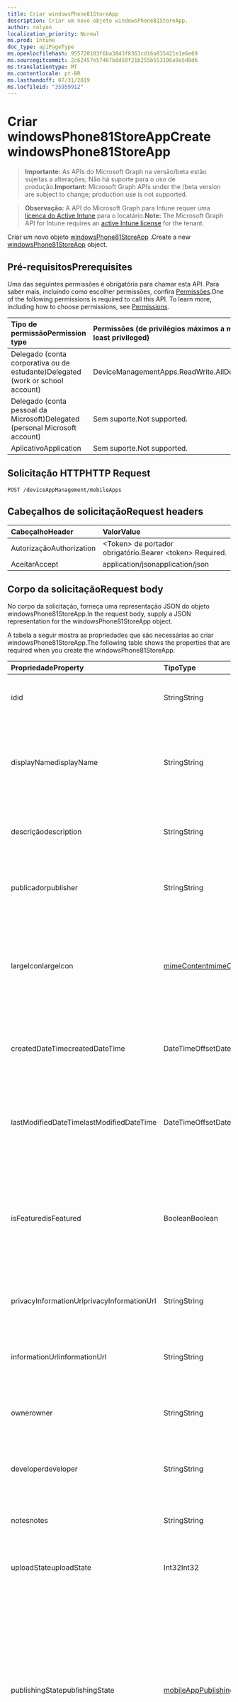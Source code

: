 ```yaml
---
title: Criar windowsPhone81StoreApp
description: Criar um novo objeto windowsPhone81StoreApp.
author: rolyon
localization_priority: Normal
ms.prod: Intune
doc_type: apiPageType
ms.openlocfilehash: 955720103f6ba3843f8363cd16a835421e1e6e69
ms.sourcegitcommit: 2c62457e57467b8d50f21b255b553106a9a5d8d6
ms.translationtype: MT
ms.contentlocale: pt-BR
ms.lasthandoff: 07/31/2019
ms.locfileid: "35959912"
---
```

# <a name="create-windowsphone81storeapp"></a><span data-ttu-id="9b1f9-103">Criar windowsPhone81StoreApp</span><span class="sxs-lookup"><span data-stu-id="9b1f9-103">Create windowsPhone81StoreApp</span></span>

> <span data-ttu-id="9b1f9-104">**Importante:** As APIs do Microsoft Graph na versão/beta estão sujeitas a alterações; Não há suporte para o uso de produção.</span><span class="sxs-lookup"><span data-stu-id="9b1f9-104">**Important:** Microsoft Graph APIs under the /beta version are subject to change; production use is not supported.</span></span>

> <span data-ttu-id="9b1f9-105">**Observação:** A API do Microsoft Graph para Intune requer uma [licença do Active Intune](https://go.microsoft.com/fwlink/?linkid=839381) para o locatário.</span><span class="sxs-lookup"><span data-stu-id="9b1f9-105">**Note:** The Microsoft Graph API for Intune requires an [active Intune license](https://go.microsoft.com/fwlink/?linkid=839381) for the tenant.</span></span>

<span data-ttu-id="9b1f9-106">Criar um novo objeto [windowsPhone81StoreApp](../resources/intune-apps-windowsphone81storeapp.md) .</span><span class="sxs-lookup"><span data-stu-id="9b1f9-106">Create a new [windowsPhone81StoreApp](../resources/intune-apps-windowsphone81storeapp.md) object.</span></span>

## <a name="prerequisites"></a><span data-ttu-id="9b1f9-107">Pré-requisitos</span><span class="sxs-lookup"><span data-stu-id="9b1f9-107">Prerequisites</span></span>
<span data-ttu-id="9b1f9-p101">Uma das seguintes permissões é obrigatória para chamar esta API. Para saber mais, incluindo como escolher permissões, confira [Permissões](/graph/permissions-reference).</span><span class="sxs-lookup"><span data-stu-id="9b1f9-p101">One of the following permissions is required to call this API. To learn more, including how to choose permissions, see [Permissions](/graph/permissions-reference).</span></span>

|<span data-ttu-id="9b1f9-110">Tipo de permissão</span><span class="sxs-lookup"><span data-stu-id="9b1f9-110">Permission type</span></span>|<span data-ttu-id="9b1f9-111">Permissões (de privilégios máximos a mínimos)</span><span class="sxs-lookup"><span data-stu-id="9b1f9-111">Permissions (from most to least privileged)</span></span>|
|:---|:---|
|<span data-ttu-id="9b1f9-112">Delegado (conta corporativa ou de estudante)</span><span class="sxs-lookup"><span data-stu-id="9b1f9-112">Delegated (work or school account)</span></span>|<span data-ttu-id="9b1f9-113">DeviceManagementApps.ReadWrite.All</span><span class="sxs-lookup"><span data-stu-id="9b1f9-113">DeviceManagementApps.ReadWrite.All</span></span>|
|<span data-ttu-id="9b1f9-114">Delegado (conta pessoal da Microsoft)</span><span class="sxs-lookup"><span data-stu-id="9b1f9-114">Delegated (personal Microsoft account)</span></span>|<span data-ttu-id="9b1f9-115">Sem suporte.</span><span class="sxs-lookup"><span data-stu-id="9b1f9-115">Not supported.</span></span>|
|<span data-ttu-id="9b1f9-116">Aplicativo</span><span class="sxs-lookup"><span data-stu-id="9b1f9-116">Application</span></span>|<span data-ttu-id="9b1f9-117">Sem suporte.</span><span class="sxs-lookup"><span data-stu-id="9b1f9-117">Not supported.</span></span>|

## <a name="http-request"></a><span data-ttu-id="9b1f9-118">Solicitação HTTP</span><span class="sxs-lookup"><span data-stu-id="9b1f9-118">HTTP Request</span></span>
<!-- {
  "blockType": "ignored"
}
-->
``` http
POST /deviceAppManagement/mobileApps
```

## <a name="request-headers"></a><span data-ttu-id="9b1f9-119">Cabeçalhos de solicitação</span><span class="sxs-lookup"><span data-stu-id="9b1f9-119">Request headers</span></span>
|<span data-ttu-id="9b1f9-120">Cabeçalho</span><span class="sxs-lookup"><span data-stu-id="9b1f9-120">Header</span></span>|<span data-ttu-id="9b1f9-121">Valor</span><span class="sxs-lookup"><span data-stu-id="9b1f9-121">Value</span></span>|
|:---|:---|
|<span data-ttu-id="9b1f9-122">Autorização</span><span class="sxs-lookup"><span data-stu-id="9b1f9-122">Authorization</span></span>|<span data-ttu-id="9b1f9-123">&lt;Token&gt; de portador obrigatório.</span><span class="sxs-lookup"><span data-stu-id="9b1f9-123">Bearer &lt;token&gt; Required.</span></span>|
|<span data-ttu-id="9b1f9-124">Aceitar</span><span class="sxs-lookup"><span data-stu-id="9b1f9-124">Accept</span></span>|<span data-ttu-id="9b1f9-125">application/json</span><span class="sxs-lookup"><span data-stu-id="9b1f9-125">application/json</span></span>|

## <a name="request-body"></a><span data-ttu-id="9b1f9-126">Corpo da solicitação</span><span class="sxs-lookup"><span data-stu-id="9b1f9-126">Request body</span></span>
<span data-ttu-id="9b1f9-127">No corpo da solicitação, forneça uma representação JSON do objeto windowsPhone81StoreApp.</span><span class="sxs-lookup"><span data-stu-id="9b1f9-127">In the request body, supply a JSON representation for the windowsPhone81StoreApp object.</span></span>

<span data-ttu-id="9b1f9-128">A tabela a seguir mostra as propriedades que são necessárias ao criar windowsPhone81StoreApp.</span><span class="sxs-lookup"><span data-stu-id="9b1f9-128">The following table shows the properties that are required when you create the windowsPhone81StoreApp.</span></span>

|<span data-ttu-id="9b1f9-129">Propriedade</span><span class="sxs-lookup"><span data-stu-id="9b1f9-129">Property</span></span>|<span data-ttu-id="9b1f9-130">Tipo</span><span class="sxs-lookup"><span data-stu-id="9b1f9-130">Type</span></span>|<span data-ttu-id="9b1f9-131">Descrição</span><span class="sxs-lookup"><span data-stu-id="9b1f9-131">Description</span></span>|
|:---|:---|:---|
|<span data-ttu-id="9b1f9-132">id</span><span class="sxs-lookup"><span data-stu-id="9b1f9-132">id</span></span>|<span data-ttu-id="9b1f9-133">String</span><span class="sxs-lookup"><span data-stu-id="9b1f9-133">String</span></span>|<span data-ttu-id="9b1f9-134">Chave da entidade.</span><span class="sxs-lookup"><span data-stu-id="9b1f9-134">Key of the entity.</span></span> <span data-ttu-id="9b1f9-135">Herdado de [mobileApp](../resources/intune-apps-mobileapp.md)</span><span class="sxs-lookup"><span data-stu-id="9b1f9-135">Inherited from [mobileApp](../resources/intune-apps-mobileapp.md)</span></span>|
|<span data-ttu-id="9b1f9-136">displayName</span><span class="sxs-lookup"><span data-stu-id="9b1f9-136">displayName</span></span>|<span data-ttu-id="9b1f9-137">String</span><span class="sxs-lookup"><span data-stu-id="9b1f9-137">String</span></span>|<span data-ttu-id="9b1f9-138">O título do aplicativo importado ou definido pelo administrador.</span><span class="sxs-lookup"><span data-stu-id="9b1f9-138">The admin provided or imported title of the app.</span></span> <span data-ttu-id="9b1f9-139">Herdado de [mobileApp](../resources/intune-apps-mobileapp.md)</span><span class="sxs-lookup"><span data-stu-id="9b1f9-139">Inherited from [mobileApp](../resources/intune-apps-mobileapp.md)</span></span>|
|<span data-ttu-id="9b1f9-140">descrição</span><span class="sxs-lookup"><span data-stu-id="9b1f9-140">description</span></span>|<span data-ttu-id="9b1f9-141">String</span><span class="sxs-lookup"><span data-stu-id="9b1f9-141">String</span></span>|<span data-ttu-id="9b1f9-142">A descrição do aplicativo.</span><span class="sxs-lookup"><span data-stu-id="9b1f9-142">The description of the app.</span></span> <span data-ttu-id="9b1f9-143">Herdado de [mobileApp](../resources/intune-apps-mobileapp.md)</span><span class="sxs-lookup"><span data-stu-id="9b1f9-143">Inherited from [mobileApp](../resources/intune-apps-mobileapp.md)</span></span>|
|<span data-ttu-id="9b1f9-144">publicador</span><span class="sxs-lookup"><span data-stu-id="9b1f9-144">publisher</span></span>|<span data-ttu-id="9b1f9-145">String</span><span class="sxs-lookup"><span data-stu-id="9b1f9-145">String</span></span>|<span data-ttu-id="9b1f9-146">O publicador do aplicativo.</span><span class="sxs-lookup"><span data-stu-id="9b1f9-146">The publisher of the app.</span></span> <span data-ttu-id="9b1f9-147">Herdado de [mobileApp](../resources/intune-apps-mobileapp.md)</span><span class="sxs-lookup"><span data-stu-id="9b1f9-147">Inherited from [mobileApp](../resources/intune-apps-mobileapp.md)</span></span>|
|<span data-ttu-id="9b1f9-148">largeIcon</span><span class="sxs-lookup"><span data-stu-id="9b1f9-148">largeIcon</span></span>|[<span data-ttu-id="9b1f9-149">mimeContent</span><span class="sxs-lookup"><span data-stu-id="9b1f9-149">mimeContent</span></span>](../resources/intune-shared-mimecontent.md)|<span data-ttu-id="9b1f9-150">O ícone grande, a ser exibido nos detalhes do aplicativo e usado para o carregamento do ícone.</span><span class="sxs-lookup"><span data-stu-id="9b1f9-150">The large icon, to be displayed in the app details and used for upload of the icon.</span></span> <span data-ttu-id="9b1f9-151">Herdado de [mobileApp](../resources/intune-apps-mobileapp.md)</span><span class="sxs-lookup"><span data-stu-id="9b1f9-151">Inherited from [mobileApp](../resources/intune-apps-mobileapp.md)</span></span>|
|<span data-ttu-id="9b1f9-152">createdDateTime</span><span class="sxs-lookup"><span data-stu-id="9b1f9-152">createdDateTime</span></span>|<span data-ttu-id="9b1f9-153">DateTimeOffset</span><span class="sxs-lookup"><span data-stu-id="9b1f9-153">DateTimeOffset</span></span>|<span data-ttu-id="9b1f9-154">A data e a hora da criação do aplicativo.</span><span class="sxs-lookup"><span data-stu-id="9b1f9-154">The date and time the app was created.</span></span> <span data-ttu-id="9b1f9-155">Herdado de [mobileApp](../resources/intune-apps-mobileapp.md)</span><span class="sxs-lookup"><span data-stu-id="9b1f9-155">Inherited from [mobileApp](../resources/intune-apps-mobileapp.md)</span></span>|
|<span data-ttu-id="9b1f9-156">lastModifiedDateTime</span><span class="sxs-lookup"><span data-stu-id="9b1f9-156">lastModifiedDateTime</span></span>|<span data-ttu-id="9b1f9-157">DateTimeOffset</span><span class="sxs-lookup"><span data-stu-id="9b1f9-157">DateTimeOffset</span></span>|<span data-ttu-id="9b1f9-158">A data e a hora que o aplicativo foi modificado pela última vez.</span><span class="sxs-lookup"><span data-stu-id="9b1f9-158">The date and time the app was last modified.</span></span> <span data-ttu-id="9b1f9-159">Herdado de [mobileApp](../resources/intune-apps-mobileapp.md)</span><span class="sxs-lookup"><span data-stu-id="9b1f9-159">Inherited from [mobileApp](../resources/intune-apps-mobileapp.md)</span></span>|
|<span data-ttu-id="9b1f9-160">isFeatured</span><span class="sxs-lookup"><span data-stu-id="9b1f9-160">isFeatured</span></span>|<span data-ttu-id="9b1f9-161">Boolean</span><span class="sxs-lookup"><span data-stu-id="9b1f9-161">Boolean</span></span>|<span data-ttu-id="9b1f9-162">O valor que indica se o aplicativo está marcado como em destaque pelo administrador. Herdado de [mobileApp](../resources/intune-apps-mobileapp.md)</span><span class="sxs-lookup"><span data-stu-id="9b1f9-162">The value indicating whether the app is marked as featured by the admin. Inherited from [mobileApp](../resources/intune-apps-mobileapp.md)</span></span>|
|<span data-ttu-id="9b1f9-163">privacyInformationUrl</span><span class="sxs-lookup"><span data-stu-id="9b1f9-163">privacyInformationUrl</span></span>|<span data-ttu-id="9b1f9-164">String</span><span class="sxs-lookup"><span data-stu-id="9b1f9-164">String</span></span>|<span data-ttu-id="9b1f9-165">A URL da declaração de privacidade.</span><span class="sxs-lookup"><span data-stu-id="9b1f9-165">The privacy statement Url.</span></span> <span data-ttu-id="9b1f9-166">Herdado de [mobileApp](../resources/intune-apps-mobileapp.md)</span><span class="sxs-lookup"><span data-stu-id="9b1f9-166">Inherited from [mobileApp](../resources/intune-apps-mobileapp.md)</span></span>|
|<span data-ttu-id="9b1f9-167">informationUrl</span><span class="sxs-lookup"><span data-stu-id="9b1f9-167">informationUrl</span></span>|<span data-ttu-id="9b1f9-168">String</span><span class="sxs-lookup"><span data-stu-id="9b1f9-168">String</span></span>|<span data-ttu-id="9b1f9-169">A URL de informações adicionais.</span><span class="sxs-lookup"><span data-stu-id="9b1f9-169">The more information Url.</span></span> <span data-ttu-id="9b1f9-170">Herdado de [mobileApp](../resources/intune-apps-mobileapp.md)</span><span class="sxs-lookup"><span data-stu-id="9b1f9-170">Inherited from [mobileApp](../resources/intune-apps-mobileapp.md)</span></span>|
|<span data-ttu-id="9b1f9-171">owner</span><span class="sxs-lookup"><span data-stu-id="9b1f9-171">owner</span></span>|<span data-ttu-id="9b1f9-172">String</span><span class="sxs-lookup"><span data-stu-id="9b1f9-172">String</span></span>|<span data-ttu-id="9b1f9-173">O proprietário do conteúdo.</span><span class="sxs-lookup"><span data-stu-id="9b1f9-173">The owner of the app.</span></span> <span data-ttu-id="9b1f9-174">Herdado de [mobileApp](../resources/intune-apps-mobileapp.md)</span><span class="sxs-lookup"><span data-stu-id="9b1f9-174">Inherited from [mobileApp](../resources/intune-apps-mobileapp.md)</span></span>|
|<span data-ttu-id="9b1f9-175">developer</span><span class="sxs-lookup"><span data-stu-id="9b1f9-175">developer</span></span>|<span data-ttu-id="9b1f9-176">String</span><span class="sxs-lookup"><span data-stu-id="9b1f9-176">String</span></span>|<span data-ttu-id="9b1f9-177">O desenvolvedor do aplicativo.</span><span class="sxs-lookup"><span data-stu-id="9b1f9-177">The developer of the app.</span></span> <span data-ttu-id="9b1f9-178">Herdado de [mobileApp](../resources/intune-apps-mobileapp.md)</span><span class="sxs-lookup"><span data-stu-id="9b1f9-178">Inherited from [mobileApp](../resources/intune-apps-mobileapp.md)</span></span>|
|<span data-ttu-id="9b1f9-179">notes</span><span class="sxs-lookup"><span data-stu-id="9b1f9-179">notes</span></span>|<span data-ttu-id="9b1f9-180">String</span><span class="sxs-lookup"><span data-stu-id="9b1f9-180">String</span></span>|<span data-ttu-id="9b1f9-181">Anotações do aplicativo.</span><span class="sxs-lookup"><span data-stu-id="9b1f9-181">Notes for the app.</span></span> <span data-ttu-id="9b1f9-182">Herdado de [mobileApp](../resources/intune-apps-mobileapp.md)</span><span class="sxs-lookup"><span data-stu-id="9b1f9-182">Inherited from [mobileApp](../resources/intune-apps-mobileapp.md)</span></span>|
|<span data-ttu-id="9b1f9-183">uploadState</span><span class="sxs-lookup"><span data-stu-id="9b1f9-183">uploadState</span></span>|<span data-ttu-id="9b1f9-184">Int32</span><span class="sxs-lookup"><span data-stu-id="9b1f9-184">Int32</span></span>|<span data-ttu-id="9b1f9-185">O estado de upload.</span><span class="sxs-lookup"><span data-stu-id="9b1f9-185">The upload state.</span></span> <span data-ttu-id="9b1f9-186">Herdado de [mobileApp](../resources/intune-apps-mobileapp.md)</span><span class="sxs-lookup"><span data-stu-id="9b1f9-186">Inherited from [mobileApp](../resources/intune-apps-mobileapp.md)</span></span>|
|<span data-ttu-id="9b1f9-187">publishingState</span><span class="sxs-lookup"><span data-stu-id="9b1f9-187">publishingState</span></span>|[<span data-ttu-id="9b1f9-188">mobileAppPublishingState</span><span class="sxs-lookup"><span data-stu-id="9b1f9-188">mobileAppPublishingState</span></span>](../resources/intune-apps-mobileapppublishingstate.md)|<span data-ttu-id="9b1f9-189">O estado de publicação do aplicativo.</span><span class="sxs-lookup"><span data-stu-id="9b1f9-189">The publishing state for the app.</span></span> <span data-ttu-id="9b1f9-190">O aplicativo não pode ser assinado, a menos que ele seja publicado.</span><span class="sxs-lookup"><span data-stu-id="9b1f9-190">The app cannot be assigned unless the app is published.</span></span> <span data-ttu-id="9b1f9-191">Herdado de [mobileApp](../resources/intune-apps-mobileapp.md).</span><span class="sxs-lookup"><span data-stu-id="9b1f9-191">Inherited from [mobileApp](../resources/intune-apps-mobileapp.md).</span></span> <span data-ttu-id="9b1f9-192">Os valores possíveis são: `notPublished`, `processing`, `published`.</span><span class="sxs-lookup"><span data-stu-id="9b1f9-192">Possible values are: `notPublished`, `processing`, `published`.</span></span>|
|<span data-ttu-id="9b1f9-193">isAssigned</span><span class="sxs-lookup"><span data-stu-id="9b1f9-193">isAssigned</span></span>|<span data-ttu-id="9b1f9-194">Boolean</span><span class="sxs-lookup"><span data-stu-id="9b1f9-194">Boolean</span></span>|<span data-ttu-id="9b1f9-195">O valor que indica se o aplicativo é atribuído a pelo menos um grupo.</span><span class="sxs-lookup"><span data-stu-id="9b1f9-195">The value indicating whether the app is assigned to at least one group.</span></span> <span data-ttu-id="9b1f9-196">Herdado de [mobileApp](../resources/intune-apps-mobileapp.md)</span><span class="sxs-lookup"><span data-stu-id="9b1f9-196">Inherited from [mobileApp](../resources/intune-apps-mobileapp.md)</span></span>|
|<span data-ttu-id="9b1f9-197">roleScopeTagIds</span><span class="sxs-lookup"><span data-stu-id="9b1f9-197">roleScopeTagIds</span></span>|<span data-ttu-id="9b1f9-198">Coleção de cadeias de caracteres</span><span class="sxs-lookup"><span data-stu-id="9b1f9-198">String collection</span></span>|<span data-ttu-id="9b1f9-199">Lista de IDs de marca de escopo para este aplicativo móvel.</span><span class="sxs-lookup"><span data-stu-id="9b1f9-199">List of scope tag ids for this mobile app.</span></span> <span data-ttu-id="9b1f9-200">Herdado de [mobileApp](../resources/intune-apps-mobileapp.md)</span><span class="sxs-lookup"><span data-stu-id="9b1f9-200">Inherited from [mobileApp](../resources/intune-apps-mobileapp.md)</span></span>|
|<span data-ttu-id="9b1f9-201">dependentAppCount</span><span class="sxs-lookup"><span data-stu-id="9b1f9-201">dependentAppCount</span></span>|<span data-ttu-id="9b1f9-202">Int32</span><span class="sxs-lookup"><span data-stu-id="9b1f9-202">Int32</span></span>|<span data-ttu-id="9b1f9-203">O número total de dependências do aplicativo filho.</span><span class="sxs-lookup"><span data-stu-id="9b1f9-203">The total number of dependencies the child app has.</span></span> <span data-ttu-id="9b1f9-204">Herdado de [mobileApp](../resources/intune-apps-mobileapp.md)</span><span class="sxs-lookup"><span data-stu-id="9b1f9-204">Inherited from [mobileApp](../resources/intune-apps-mobileapp.md)</span></span>|
|<span data-ttu-id="9b1f9-205">appStoreUrl</span><span class="sxs-lookup"><span data-stu-id="9b1f9-205">appStoreUrl</span></span>|<span data-ttu-id="9b1f9-206">String</span><span class="sxs-lookup"><span data-stu-id="9b1f9-206">String</span></span>|<span data-ttu-id="9b1f9-207">A URL da loja de aplicativos do Windows Phone 8,1.</span><span class="sxs-lookup"><span data-stu-id="9b1f9-207">The Windows Phone 8.1 app store URL.</span></span>|



## <a name="response"></a><span data-ttu-id="9b1f9-208">Resposta</span><span class="sxs-lookup"><span data-stu-id="9b1f9-208">Response</span></span>
<span data-ttu-id="9b1f9-209">Se tiver êxito, este método retornará `201 Created` um código de resposta e um objeto [windowsPhone81StoreApp](../resources/intune-apps-windowsphone81storeapp.md) no corpo da resposta.</span><span class="sxs-lookup"><span data-stu-id="9b1f9-209">If successful, this method returns a `201 Created` response code and a [windowsPhone81StoreApp](../resources/intune-apps-windowsphone81storeapp.md) object in the response body.</span></span>

## <a name="example"></a><span data-ttu-id="9b1f9-210">Exemplo</span><span class="sxs-lookup"><span data-stu-id="9b1f9-210">Example</span></span>

### <a name="request"></a><span data-ttu-id="9b1f9-211">Solicitação</span><span class="sxs-lookup"><span data-stu-id="9b1f9-211">Request</span></span>
<span data-ttu-id="9b1f9-212">Este é um exemplo da solicitação.</span><span class="sxs-lookup"><span data-stu-id="9b1f9-212">Here is an example of the request.</span></span>
``` http
POST https://graph.microsoft.com/beta/deviceAppManagement/mobileApps
Content-type: application/json
Content-length: 775

{
  "@odata.type": "#microsoft.graph.windowsPhone81StoreApp",
  "displayName": "Display Name value",
  "description": "Description value",
  "publisher": "Publisher value",
  "largeIcon": {
    "@odata.type": "microsoft.graph.mimeContent",
    "type": "Type value",
    "value": "dmFsdWU="
  },
  "isFeatured": true,
  "privacyInformationUrl": "https://example.com/privacyInformationUrl/",
  "informationUrl": "https://example.com/informationUrl/",
  "owner": "Owner value",
  "developer": "Developer value",
  "notes": "Notes value",
  "uploadState": 11,
  "publishingState": "processing",
  "isAssigned": true,
  "roleScopeTagIds": [
    "Role Scope Tag Ids value"
  ],
  "dependentAppCount": 1,
  "appStoreUrl": "https://example.com/appStoreUrl/"
}
```

### <a name="response"></a><span data-ttu-id="9b1f9-213">Resposta</span><span class="sxs-lookup"><span data-stu-id="9b1f9-213">Response</span></span>
<span data-ttu-id="9b1f9-p119">Veja a seguir um exemplo da resposta. Observação: o objeto response mostrado aqui pode estar truncado por motivos de concisão. Todas as propriedades serão retornadas de uma chamada real.</span><span class="sxs-lookup"><span data-stu-id="9b1f9-p119">Here is an example of the response. Note: The response object shown here may be truncated for brevity. All of the properties will be returned from an actual call.</span></span>
``` http
HTTP/1.1 201 Created
Content-Type: application/json
Content-Length: 947

{
  "@odata.type": "#microsoft.graph.windowsPhone81StoreApp",
  "id": "f68ce6a1-e6a1-f68c-a1e6-8cf6a1e68cf6",
  "displayName": "Display Name value",
  "description": "Description value",
  "publisher": "Publisher value",
  "largeIcon": {
    "@odata.type": "microsoft.graph.mimeContent",
    "type": "Type value",
    "value": "dmFsdWU="
  },
  "createdDateTime": "2017-01-01T00:02:43.5775965-08:00",
  "lastModifiedDateTime": "2017-01-01T00:00:35.1329464-08:00",
  "isFeatured": true,
  "privacyInformationUrl": "https://example.com/privacyInformationUrl/",
  "informationUrl": "https://example.com/informationUrl/",
  "owner": "Owner value",
  "developer": "Developer value",
  "notes": "Notes value",
  "uploadState": 11,
  "publishingState": "processing",
  "isAssigned": true,
  "roleScopeTagIds": [
    "Role Scope Tag Ids value"
  ],
  "dependentAppCount": 1,
  "appStoreUrl": "https://example.com/appStoreUrl/"
}
```






